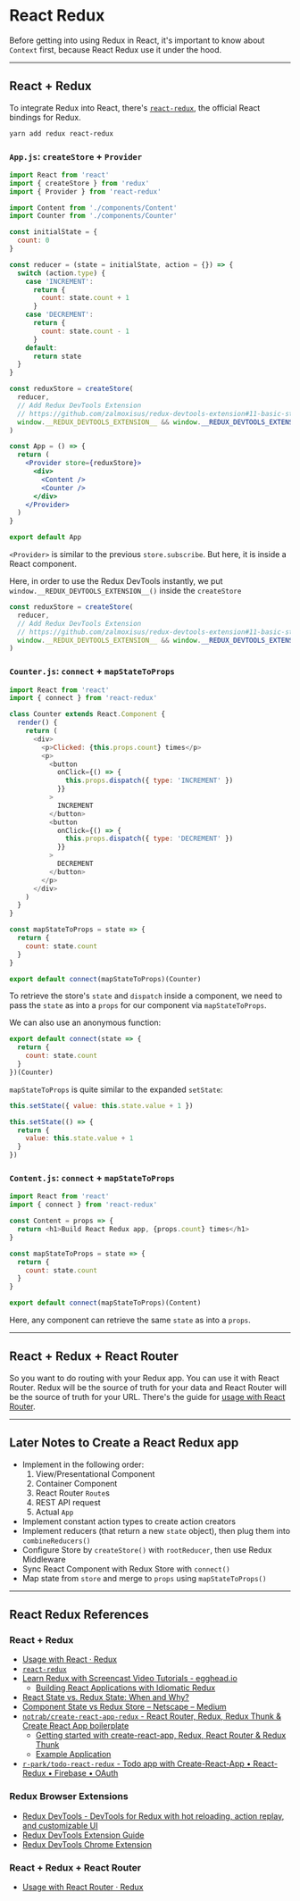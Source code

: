 # React Redux

Before getting into using Redux in React, it's important to know about `Context` first, because React Redux use it under the hood.

---

## React + Redux

To integrate Redux into React, there's [`react-redux`](https://github.com/reactjs/react-redux), the official React bindings for Redux.

```sh
yarn add redux react-redux
```

### `App.js`: `createStore` + `Provider`

```jsx
import React from 'react'
import { createStore } from 'redux'
import { Provider } from 'react-redux'

import Content from './components/Content'
import Counter from './components/Counter'

const initialState = {
  count: 0
}

const reducer = (state = initialState, action = {}) => {
  switch (action.type) {
    case 'INCREMENT':
      return {
        count: state.count + 1
      }
    case 'DECREMENT':
      return {
        count: state.count - 1
      }
    default:
      return state
  }
}

const reduxStore = createStore(
  reducer,
  // Add Redux DevTools Extension
  // https://github.com/zalmoxisus/redux-devtools-extension#11-basic-store
  window.__REDUX_DEVTOOLS_EXTENSION__ && window.__REDUX_DEVTOOLS_EXTENSION__()
)

const App = () => {
  return (
    <Provider store={reduxStore}>
      <div>
        <Content />
        <Counter />
      </div>
    </Provider>
  )
}

export default App
```

`<Provider>` is similar to the previous `store.subscribe`. But here, it is inside a React component.

Here, in order to use the Redux DevTools instantly, we put `window.__REDUX_DEVTOOLS_EXTENSION__()` inside the `createStore`

```js
const reduxStore = createStore(
  reducer,
  // Add Redux DevTools Extension
  // https://github.com/zalmoxisus/redux-devtools-extension#11-basic-store
  window.__REDUX_DEVTOOLS_EXTENSION__ && window.__REDUX_DEVTOOLS_EXTENSION__()
)
```

### `Counter.js`: `connect` + `mapStateToProps`

```js
import React from 'react'
import { connect } from 'react-redux'

class Counter extends React.Component {
  render() {
    return (
      <div>
        <p>Clicked: {this.props.count} times</p>
        <p>
          <button
            onClick={() => {
              this.props.dispatch({ type: 'INCREMENT' })
            }}
          >
            INCREMENT
          </button>
          <button
            onClick={() => {
              this.props.dispatch({ type: 'DECREMENT' })
            }}
          >
            DECREMENT
          </button>
        </p>
      </div>
    )
  }
}

const mapStateToProps = state => {
  return {
    count: state.count
  }
}

export default connect(mapStateToProps)(Counter)
```

To retrieve the store's `state` and `dispatch` inside a component, we need to pass the `state` as into a `props` for our component via `mapStateToProps`.

We can also use an anonymous function:

```js
export default connect(state => {
  return {
    count: state.count
  }
})(Counter)
```

`mapStateToProps` is quite similar to the expanded `setState`:

```js
this.setState({ value: this.state.value + 1 })
```

```js
this.setState(() => {
  return {
    value: this.state.value + 1
  }
})
```

### `Content.js`: `connect` + `mapStateToProps`

```js
import React from 'react'
import { connect } from 'react-redux'

const Content = props => {
  return <h1>Build React Redux app, {props.count} times</h1>
}

const mapStateToProps = state => {
  return {
    count: state.count
  }
}

export default connect(mapStateToProps)(Content)
```

Here, any component can retrieve the same `state` as into a `props`.

---

## React + Redux + React Router

So you want to do routing with your Redux app. You can use it with React Router. Redux will be the source of truth for your data and React Router will be the source of truth for your URL. There's the guide for [usage with React Router](https://redux.js.org/advanced/usage-with-react-router).

---

## Later Notes to Create a React Redux app

- Implement in the following order:
  1. View/Presentational Component
  2. Container Component
  3. React Router `Route`s
  4. REST API request
  5. Actual `App`
- Implement constant action types to create action creators
- Implement reducers (that return a new `state` object), then plug them into `combineReducers()`
- Configure Store by `createStore()` with `rootReducer`, then use Redux Middleware
- Sync React Component with Redux Store with `connect()`
- Map state from `store` and merge to `props` using `mapStateToProps()`

---

## React Redux References

### React + Redux

- [Usage with React · Redux](https://redux.js.org/basics/usage-with-react)
- [`react-redux`](https://github.com/reactjs/react-redux)
- [Learn Redux with Screencast Video Tutorials - egghead.io](https://egghead.io/browse/libraries/redux)
  - [Building React Applications with Idiomatic Redux](https://egghead.io/courses/building-react-applications-with-idiomatic-redux)
- [React State vs. Redux State: When and Why?](https://spin.atomicobject.com/2017/06/07/react-state-vs-redux-state)
- [Component State vs Redux Store – Netscape – Medium](https://medium.com/netscape/component-state-vs-redux-store-1eb0c929277)
- [`notrab/create-react-app-redux` - React Router, Redux, Redux Thunk & Create React App boilerplate](https://github.com/notrab/create-react-app-redux)
  - [Getting started with create-react-app, Redux, React Router & Redux Thunk](https://medium.com/@notrab/getting-started-with-create-react-app-redux-react-router-redux-thunk-d6a19259f71f)
  - [Example Application](https://cra-redux-router-thunk.herokuapp.com)
- [`r-park/todo-react-redux` - Todo app with Create-React-App • React-Redux • Firebase • OAuth](https://github.com/r-park/todo-react-redux)

### Redux Browser Extensions

- [Redux DevTools - DevTools for Redux with hot reloading, action replay, and customizable UI](https://github.com/reduxjs/redux-devtools)
- [Redux DevTools Extension Guide](http://extension.remotedev.io)
- [Redux DevTools Chrome Extension](https://chrome.google.com/webstore/detail/redux-devtools/lmhkpmbekcpmknklioeibfkpmmfibljd)

### React + Redux + React Router

- [Usage with React Router · Redux](https://redux.js.org/advanced/usage-with-react-router)
